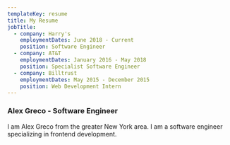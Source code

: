 ```yaml
---
templateKey: resume
title: My Resume
jobTitle:
  - company: Harry's
    employmentDates: June 2018 - Current
    position: Software Engineer
  - company: AT&T
    employmentDates: January 2016 - May 2018
    position: Specialist Software Engineer
  - company: Billtrust
    employmentDates: May 2015 - December 2015
    position: Web Development Intern
---
```

### Alex Greco - Software Engineer
I am Alex Greco from the greater New York area. I am a software engineer specializing in frontend development.
